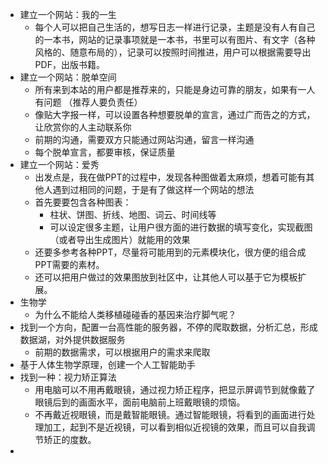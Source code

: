 

- 建立一个网站：我的一生
  - 每个人可以把自己生活的，想写日志一样进行记录，主题是没有人有自己的一本书，网站的记录事项就是一本书，书里可以有图片、有文字（各种风格的、随意布局的），记录可以按照时间推进，用户可以根据需要导出PDF，出版书籍。
- 建立一个网站：脱单空间
  - 所有来到本站的用户都是推荐来的，只能是身边可靠的朋友，如果有一人有问题 （推荐人要负责任）
  - 像贴大字报一样，可以设置各种想要脱单的宣言，通过广而告之的方式，让欣赏你的人主动联系你
  - 前期的沟通，需要双方只能通过网站沟通，留言一样沟通
  - 每个脱单宣言，都要审核，保证质量
- 建立一个网站：爱秀
  - 出发点是，我在做PPT的过程中，发现各种图做着太麻烦，想着可能有其他人遇到过相同的问题，于是有了做这样一个网站的想法
  - 首先要要包含各种图表：
    - 柱状、饼图、折线、地图、词云、时间线等
    - 可以设定很多主题，让用户很方面的进行数据的填写变化，实现截图（或者导出生成图片）就能用的效果
  - 还要多参考各种PPT，尽量将可能用到的元素模块化，很方便的组合成PPT需要的素材。
  - 还可以把用户做过的效果图放到社区中，让其他人可以基于它为模板扩展。
- 生物学
  - 为什么不能给人类移植碰碰香的基因来治疗脚气呢？
- 找到一个方向，配置一台高性能的服务器，不停的爬取数据，分析汇总，形成数据湖，对外提供数据服务
  - 前期的数据需求，可以根据用户的需求来爬取
- 基于人体生物学原理，创建一个人工智能助手
- 找到一种：视力矫正算法
  - 用电脑可以不用再戴眼镜，通过视力矫正程序，把显示屏调节到就像戴了眼镜后到的画面水平，面前电脑前上班戴眼镜的烦恼。
  - 不再戴近视眼镜，而是戴智能眼镜。通过智能眼镜，将看到的画面进行处理加工，起到不是近视镜，可以看到相似近视镜的效果，而且可以自我调节矫正的度数。
- 